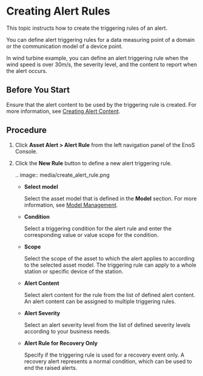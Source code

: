 # Creating Alert Rules

This topic instructs how to create the triggering rules of an alert.

You can define alert triggering rules for a data measuring point of a domain or the communication model of a device point.

In wind turbine example, you can define an alert triggering rule when the wind speed is over 30m/s, the severity level, and the content to report when the alert occurs.

## Before You Start

Ensure that the alert content to be used by the triggering rule is created. For more information, see [Creating Alert Content](create_alert_content).

## Procedure

1. Click **Asset Alert > Alert Rule** from the left navigation panel of the EnoS Console.

2. Click the **New Rule** button to define a new alert triggering rule.

   .. image:: media/create_alert_rule.png


   - **Select model**

     Select the asset model that is defined in the **Model** section. For more information, see [Model Management](../model/model_overview).

   - **Condition**

     Select a triggering condition for the alert rule and enter the corresponding value or value scope for the condition.

   - **Scope**

     Select the scope of the asset to which the alert applies to according to the selected asset model. The triggering rule can apply to a whole station or specific device of the station.

   - **Alert Content**

     Select alert content for the rule from the list of defined alert content. An alert content can be assigned to multiple triggering rules.

   - **Alert Severity**

      Select an alert severity level from the list of defined severity levels according to your business needs.

   - **Alert Rule for Recovery Only**

     Specify if the triggering rule is used for a recovery event only. A recovery alert represents a normal condition, which can be used to end the raised alerts.
